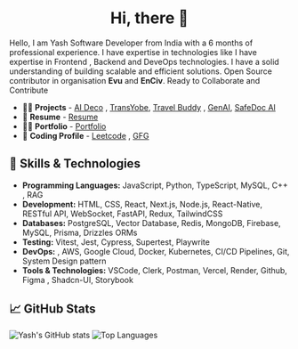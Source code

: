  
<h1 align="center">Hi, there 👋 </h1>


Hello, I am Yash Software Developer from India with a 6 months of professional experience. I have expertise in technologies like I have expertise in Frontend , Backend and DeveOps technologies. I have a solid understanding of building scalable and efficient solutions. Open Source contributor in organisation **Evu** and **EnCiv**. Ready to Collaborate and Contribute

 - 👨‍💻 **Projects** -  [AI Deco](https://github.com/yash-1104github/AI-Deco) , [TransYobe](https://github.com/yash-1104github/TransYobe/tree/main), [Travel Buddy](https://ai-trip-planner-gules.vercel.app/) , [GenAI](https://ai-image-generation-drab.vercel.app/), [SafeDoc AI](https://safe-doc-ai.vercel.app/)
 - 📍 **Resume** -  [Resume](https://drive.google.com/file/d/1WygsOQvvzc0JnzOd3K4Z8Y2Xb_saBwd_/view)
 - 👨‍💻 **Portfolio** - [Portfolio](https://porfolio-gyash.vercel.app/)
 - 🌟 **Coding Profile** - [Leetcode](https://leetcode.com/u/yash_leetcode04/) , [GFG](https://www.geeksforgeeks.org/user/yashcode40/)
## 🚀 Skills & Technologies
- **Programming Languages:** JavaScript, Python, TypeScript, MySQL, C++ , RAG
- **Development:** HTML, CSS, React, Next.js, Node.js, React-Native, RESTful API, WebSocket, FastAPI, Redux, TailwindCSS
- **Databases:** PostgreSQL, Vector Database, Redis, MongoDB, Firebase, MySQL, Prisma, Drizzles ORMs
- **Testing:** Vitest, Jest, Cypress, Supertest, Playwrite
- **DevOps:** , AWS, Google Cloud, Docker, Kubernetes, CI/CD Pipelines, Git, System Design pattern
- **Tools & Technologies:** VSCode, Clerk, Postman, Vercel, Render, Github, Figma , Shadcn-UI, Storybook


## 📈 GitHub Stats
![Yash's GitHub stats](https://github-readme-stats.vercel.app/api?username=yash-1104github&show_icons=true&theme=radical)
![Top Languages](https://github-readme-stats.vercel.app/api/top-langs/?username=yash-1104github&layout=compact&theme=radical)
